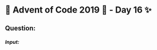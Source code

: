 # :christmas_tree: Advent of Code 2019 :christmas_tree: - Day 16 :sparkles:
## Question: 
>
>
>

### *Input:*

>
>
>
